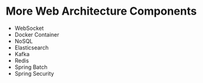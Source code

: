 # More Web Architecture Components
- WebSocket
- Docker Container
- NoSQL
- Elasticsearch
- Kafka
- Redis
- Spring Batch
- Spring Security